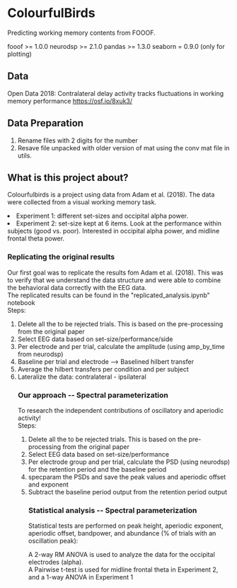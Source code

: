 # ColourfulBirds
Predicting working memory contents from FOOOF.

fooof >= 1.0.0
neurodsp >= 2.1.0
pandas >= 1.3.0
seaborn = 0.9.0 (only for plotting)

## Data 
Open Data 2018: Contralateral delay activity tracks fluctuations in working memory performance
https://osf.io/8xuk3/

## Data Preparation
1. Rename files with 2 digits for the number
2. Resave file unpacked with older version of mat using the conv mat file in utils.


## What is this project about?
Colourfulbirds is a project using data from Adam et al. (2018). The data were collected from a visual working memory task. 
<li>Experiment 1: different set-sizes and occipital alpha power. </li>
<li>Experiment 2: set-size kept at 6 items. Look at the performance within subjects (good vs. poor). Interested in occipital alpha power, and midline frontal theta power. </li>

### Replicating the original results
Our first goal was to replicate the results fom Adam et al. (2018). This was to verify that we understand the data structure and were able to combine the behavioral data correctly with the EEG data. <br>
The replicated results can be found in the "replicated_analysis.ipynb" notebook <br>
Steps: <ol>
    <li>Delete all the to be rejected trials. This is based on the pre-processing from the original paper</li>
    <li>Select EEG data based on set-size/performance/side</li>
    <li>Per electrode and per trial, calculate the amplitude (using amp_by_time from neurodsp)</li>
    <li>Baseline per trial and electrode --> Baselined hilbert transfer</li>
    <li>Average the hilbert transfers per condition and per subject</li>
    <li>Lateralize the data: contralateral - ipsilateral</li>

### Our approach -- Spectral parameterization
To research the independent contributions of oscillatory and aperiodic activity! <br>
Steps: <ol>
    <li>Delete all the to be rejected trials. This is based on the pre-processing from the original paper</li>
    <li>Select EEG data based on set-size/performance</li>
    <li>Per electrode group and per trial, calculate the PSD (using neurodsp) for the retention period and the baseline period</li>
    <li>specparam the PSDs and save the peak values and aperiodic offset and exponent</li>
    <li>Subtract the baseline period output from the retention period output</li>
    
### Statistical analysis -- Spectral parameterization
Statistical tests are performed on peak height, aperiodic exponent, aperiodic offset, bandpower, and abundance (% of trials with an oscillation peak): <br>
    
A 2-way RM ANOVA is used to analyze the data for the occipital electrodes (alpha). <br>
A Pairwise t-test is used for midline frontal theta in Experiment 2, and a 1-way ANOVA in Experiment 1
